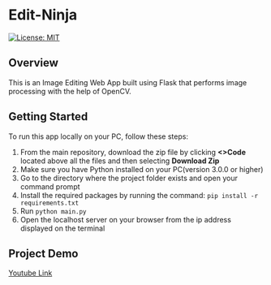 # Edit-Ninja
[![License: MIT](https://img.shields.io/badge/License-MIT-green.svg)](https://opensource.org/licenses/MIT)

## Overview
This is an Image Editing Web App built using Flask that performs image processing with the help of OpenCV.
## Getting Started
To run this app locally on your PC, follow these steps:</br>
1. From the main repository, download the zip file by clicking <b><>Code</b> located above all the files and then selecting <b>Download Zip</b></br>
2. Make sure you have Python installed on your PC(version 3.0.0 or higher)</br>
3. Go to the directory where the project folder exists and open your command prompt</br>
4. Install the required packages by running the command: `pip install -r requirements.txt`</br>
5. Run `python main.py`</br>
6. Open the localhost server on your browser from the ip address displayed on the terminal</br>
## Project Demo
[Youtube Link](https://youtu.be/zv7emj02o48)
